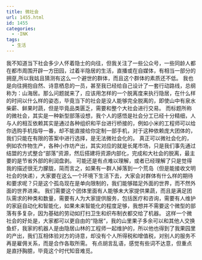 ```yaml
---
title: 微社会
url: 1455.html
id: 1455
categories:
  - ·INK
tags:
  - 生活
---
```


我不知道当下社会多少人怀着隐士的向往，但我关注了一些公众号，一些同龄人都在都市周围开辟一方田园，过着半隐居的生活，直播或在自媒体，有相当一部分的拥趸,所以我姑且猜测有这么一个避世的群体，而且这个群体的素质还不低。 我也是向往拥抱自然、诗意栖息的一员，甚至我已经给自己设计了一套行动路线，总纲称为：山海居。那么问题就来了，应该用怎样的一个脱离度来执行隐居，在什么样的时间以什么样的姿态，毕竟当下的社会是没人能够完全脱离的，即使山中有泉水柴薪、鲜果时蔬，但是毕竟品类匮乏，需要和整个大社会进行交易。 而标题所称的微社会，其实是一种新型部落设想，我个人的感悟是社会分工已经十分精细，人与人的相互依赖其实是通过各种组织和平台进行桥接的，例如小米的工程师可以给你选购手机指导一番，却不能直接给你定制一部手机，对于这种依赖庞大团体的，我们只能在有限的答案中进行选择，是无法微社会化的。 真正可以微社会化的，例如农作物生产，各种小作坊产出，其实对应的就是长尾市场，只是我们事先通过结盟的方式整合“部落”资源，然后搭建将资源内部化，完成和大社会的脱离，最主要的是节省外部的利润盘剥。 可能还是有点难以理解，或者已经理解了只是觉得我的描述很无力朦胧，简而言之，如果有一群人掉落到一个荒岛（但是能接收文明社会的快递），大家要在这么一个环境下生活下去，大家会对群体有什么样的期待和要求呢？只是这个孤岛现在是单向限制的，我们能够踏足外面的世界，而不然外面的世界进来。 我们需要这个团体里面有人能够未大家提供果蔬，而且是满足团队需求的种类和数量，需要有人为大家提供服务，包括医疗和咨询，需要有人维护的家庭自动化和智能化，如果未来智能化的程度足够，我想并不需要这个微型的部落有多复杂，因为基础的劳动如打扫卫生和织布制衣都交给了机器。 这样一个微社会的好处是，大家都可以更自由的“隐居”，我的山里果子多余可以和其他人交换鱼虾，我家的机器人是由隐居山林的工程师一起维护的，所以他也得到了我果园里的产出，我们互相体验对方的诗意，却没有个人所得税和增值税，对别人的服务不再是雇佣关系，而是合作各取所需。 有点胡言乱语，感觉有些词不达意，但重点是直抒胸臆，毕竟这个时代知音难觅。